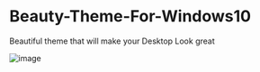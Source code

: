 # Beauty-Theme-For-Windows10
Beautiful theme that will make your
 Desktop Look great
 
 
 ![image](https://user-images.githubusercontent.com/95870502/148095654-b7ed39c0-af22-4717-9d46-1c3ef4992088.png)
